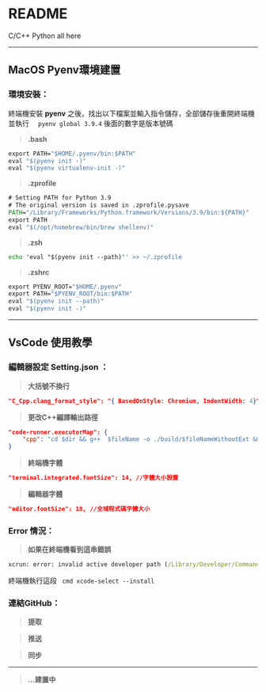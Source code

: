 # README
C/C++ Python all here

---
## MacOS Pyenv環境建置

### 環境安裝：
終端機安裝 **pyenv** 之後，找出以下檔案並輸入指令儲存，全部儲存後重開終端機並執行  ``` 
pyenv global 3.9.4``` 後面的數字是版本號碼

> **.bash**
``` cmd
export PATH="$HOME/.pyenv/bin:$PATH"
eval "$(pyenv init -)"
eval "$(pyenv virtualenv-init -)"
```

> **.zprofile**
``` cmd
# Setting PATH for Python 3.9
# The original version is saved in .zprofile.pysave
PATH="/Library/Frameworks/Python.framework/Versions/3.9/bin:${PATH}"
export PATH
eval "$(/opt/homebrew/bin/brew shellenv)"
```

> **.zsh**
``` cmd
echo 'eval "$(pyenv init --path)"' >> ~/.zprofile
```

> **.zshrc**
```cmd
export PYENV_ROOT="$HOME/.pyenv"
export PATH="$PYENV_ROOT/bin:$PATH"
eval "$(pyenv init --path)"
eval "$(pyenv init -)"
```

---
## VsCode 使用教學

### 編輯器設定 Setting.json ：
>**大括號不換行**
```json
"C_Cpp.clang_format_style": "{ BasedOnStyle: Chromium, IndentWidth: 4}"
```

>**更改C++編譯輸出路徑**
``` json
"code-runner.executorMap": {
    "cpp": "cd $dir && g++  $fileName -o ./build/$fileNameWithoutExt && ./build/$fileNameWithoutExt"
}
```

>**終端機字體**
```json
"terminal.integrated.fontSize": 14, //字體大小設置
```

>**編輯器字體**
```json
"editor.fontSize": 18, //全域程式碼字體大小
```

### Error 情況：
>**如果在終端機看到這串錯誤**
``` cmd
xcrun: error: invalid active developer path (/Library/Developer/CommandLineTools), missing xcrun at: /Library/Developer/CommandLineTools/usr/bin/xcrun
```

終端機執行這段  ``` cmd
xcode-select --install```

### 連結GitHub：

>**提取**

>**推送**

>**同步**

---
>**...建置中**

